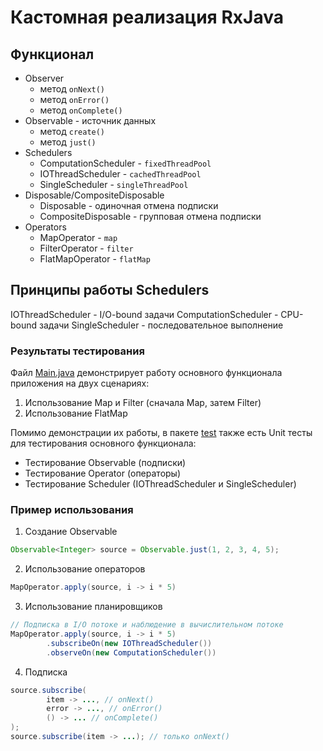 # Кастомная реализация RxJava

## Функционал

 - Observer
    - метод `onNext()`
    - метод `onError()`
    - метод `onComplete()`
 - Observable - источник данных
    - метод `create()`
    - метод `just()`
 - Schedulers
    - ComputationScheduler - `fixedThreadPool`
    - IOThreadScheduler - `cachedThreadPool`
    - SingleScheduler - `singleThreadPool`
 - Disposable/CompositeDisposable
    - Disposable - одиночная отмена подписки
    - CompositeDisposable - групповая отмена подписки
 - Operators
    - MapOperator - `map`
    - FilterOperator - `filter`
    - FlatMapOperator - `flatMap`

## Принципы работы Schedulers

IOThreadScheduler - I/O-bound задачи
ComputationScheduler - CPU-bound задачи
SingleScheduler - последовательное выполнение

### Результаты тестирования

Файл [Main.java](https://github.com/soldey/cw-rx-java/blob/master/src/main/Main.java) демонстрирует работу основного функционала приложения на двух сценариях:
1. Использование Map и Filter (сначала Map, затем Filter)
2. Использование FlatMap

Помимо демонстрации их работы, в пакете [test](https://github.com/soldey/cw-rx-java/tree/master/src/test) также есть Unit тесты для тестирования основного функционала:
 - Тестирование Observable (подписки)
 - Тестирование Operator (операторы)
 - Тестирование Scheduler (IOThreadScheduler и SingleScheduler)

### Пример использования

1. Создание Observable
```java
Observable<Integer> source = Observable.just(1, 2, 3, 4, 5);
```

2. Использование операторов
```java
MapOperator.apply(source, i -> i * 5)
```

3. Использование планировщиков
```java
// Подписка в I/O потоке и наблюдение в вычислительном потоке
MapOperator.apply(source, i -> i * 5)
        .subscribeOn(new IOThreadScheduler())
        .observeOn(new ComputationScheduler())
```

4. Подписка
```java
source.subscribe(
        item -> ..., // onNext()
        error -> ..., // onError()
        () -> ... // onComplete()
);
source.subscribe(item -> ...); // только onNext()
```
